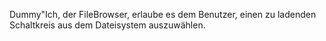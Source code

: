 Dummy"Ich, der FileBrowser, erlaube es dem Benutzer, einen zu ladenden Schaltkreis aus dem Dateisystem auszuwählen. 